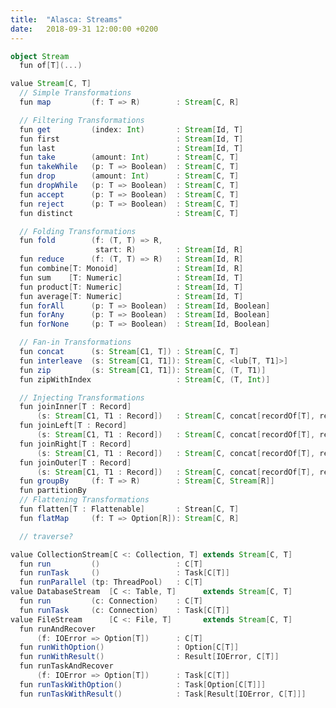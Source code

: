 ```yaml
---
title:  "Alasca: Streams"
date:   2018-09-31 12:00:00 +0200
---
```



```scala
object Stream
  fun of[T](...)

value Stream[C, T]
  // Simple Transformations
  fun map         (f: T => R)        : Stream[C, R]

  // Filtering Transformations
  fun get         (index: Int)       : Stream[Id, T]
  fun first                          : Stream[Id, T]
  fun last                           : Stream[Id, T]
  fun take        (amount: Int)      : Stream[C, T]
  fun takeWhile   (p: T => Boolean)  : Stream[C, T]
  fun drop        (amount: Int)      : Stream[C, T]
  fun dropWhile   (p: T => Boolean)  : Stream[C, T]  
  fun accept      (p: T => Boolean)  : Stream[C, T]
  fun reject      (p: T => Boolean)  : Stream[C, T]
  fun distinct                       : Stream[C, T]

  // Folding Transformations
  fun fold        (f: (T, T) => R,
                   start: R)         : Stream[Id, R]
  fun reduce      (f: (T, T) => R)   : Stream[Id, R]
  fun combine[T: Monoid]             : Stream[Id, R]
  fun sum    [T: Numeric]            : Stream[Id, T]
  fun product[T: Numeric]            : Stream[Id, T]
  fun average[T: Numeric]            : Stream[Id, T]
  fun forAll      (p: T => Boolean)  : Stream[Id, Boolean]
  fun forAny      (p: T => Boolean)  : Stream[Id, Boolean]
  fun forNone     (p: T => Boolean)  : Stream[Id, Boolean]

  // Fan-in Transformations
  fun concat      (s: Stream[C1, T]) : Stream[C, T]
  fun interleave  (s: Stream[C1, T1]): Stream[C, <lub[T, T1]>]
  fun zip         (s: Stream[C1, T1]): Stream[C, (T, T1)]
  fun zipWithIndex                   : Stream[C, (T, Int)]

  // Injecting Transformations
  fun joinInner[T : Record]
      (s: Stream[C1, T1 : Record])   : Stream[C, concat[recordOf[T], recordOf[T1]]]
  fun joinLeft[T : Record]
      (s: Stream[C1, T1 : Record])   : Stream[C, concat[recordOf[T], recordOf[T1]]]
  fun joinRight[T : Record]
      (s: Stream[C1, T1 : Record])   : Stream[C, concat[recordOf[T], recordOf[T1]]]
  fun joinOuter[T : Record]
      (s: Stream[C1, T1 : Record])   : Stream[C, concat[recordOf[T], recordOf[T1]]]
  fun groupBy     (f: T => R)        : Stream[C, Stream[R]]
  fun partitionBy
  // Flattening Transformations
  fun flatten[T : Flattenable]       : Strean[C, T]
  fun flatMap     (f: T => Option[R]): Stream[C, R]

  // traverse?

value CollectionStream[C <: Collection, T] extends Stream[C, T]
  fun run         ()                 : C[T]
  fun runTask     ()                 : Task[C[T]]
  fun runParallel (tp: ThreadPool)   : C[T]
value DatabaseStream  [C <: Table, T]      extends Stream[C, T]
  fun run         (c: Connection)    : C[T]
  fun runTask     (c: Connection)    : Task[C[T]]
value FileStream      [C <: File, T]       extends Stream[C, T]
  fun runAndRecover
      (f: IOError => Option[T])      : C[T]
  fun runWithOption()                : Option[C[T]]
  fun runWithResult()                : Result[IOError, C[T]]
  fun runTaskAndRecover
      (f: IOError => Option[T])      : Task[C[T]]
  fun runTaskWithOption()            : Task[Option[C[T]]]
  fun runTaskWithResult()            : Task[Result[IOError, C[T]]]
```

<!--
#### Simple Transformations

- conflate
- conflateToLast
- conflateWithSeed
- dropAll
- dropLast
- dropWhile
- duplicate
- expand
- grouped
- groupedTo
- headAndTail
- logEvent
- multiply
- nop
- prefixAndTail
- prefixAndTailTo
- protect
- scan
- scanAsync
- slice
- sliceEvery
- sliding
- slidingTo
- takeEveryNth

#### Fan-Ins

- fanInConcat
- fanInMerge
- fanInRoundRobin
- fanInSorted
- fanInToTuple
- fanInToHList
- fanInToCoproduct
- fanInToProduct
- fanInToSum

Additionally these fan-in shortcut transformations are defined:

- orElse
- merge
- mergeSorted
- mergeToEither

#### Fan-Outs

- fanOutBroadcast
- fanOutBroadcastBuffered
- fanOutRoundRobin
- fanOutSequential
- fanOutSwitch
- fanOutToAny
- fanOutUnZip

#### Streams-of-Streams

##### Injecting Transformations

- injectBroadcast
- injectRoundRobin
- injectSequential
- injectToAny
- split
- splitAfter
- splitWhen
-->
